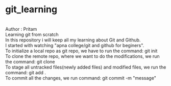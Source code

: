 # git_learning
<br>
Author : Pritam
<br>
Learning git from scratch
<br>
In this repository i will keep all my learning about Git and Github.
<br>
I started with watching "apna college/git and github for beginers".
<br>
To initialize a local repo as git repo, we have to run the command: git init
<br>
To clone the remote repo, where we want to do the modifications, we run the command: git clone <remote repo link>
<br>
To stage all untracked files(newly added files) and modified files, we run the command: git add .
<br>
To commit all the changes, we run command: git commit -m "message"
